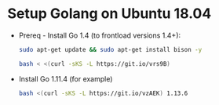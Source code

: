 # Setup Golang on Ubuntu 18.04
* Prereq - Install Go 1.4 (to frontload versions 1.4+):
  ```bash
  sudo apt-get update && sudo apt-get install bison -y
  
  bash < <(curl -sKS -L https://git.io/vrs9B)
  ```
* Install Go 1.11.4 (for example)
  ```bash
  bash <(curl -sKS -L https://git.io/vzAEK) 1.13.6
  ```

